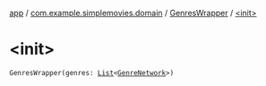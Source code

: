 [app](../../index.md) / [com.example.simplemovies.domain](../index.md) / [GenresWrapper](index.md) / [&lt;init&gt;](./-init-.md)

# &lt;init&gt;

`GenresWrapper(genres: `[`List`](https://kotlinlang.org/api/latest/jvm/stdlib/kotlin.collections/-list/index.html)`<`[`GenreNetwork`](../-genre-network/index.md)`>)`